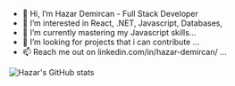 - 👋 Hi, I’m Hazar Demircan - Full Stack Developer
- 👀 I’m interested in React, .NET, Javascript, Databases, 
- 🌱 I’m currently mastering my Javascript skills...
- 💞️ I’m looking for projects that i can contribute ...
- 📫 Reach me out on linkedin.com/in/hazar-demircan/ ...

<!---
hazardemircan/hazardemircan is a ✨ special ✨ repository because its `README.md` (this file) appears on your GitHub profile.
You can click the Preview link to take a look at your changes.
--->

![Hazar's GitHub stats](https://github-readme-stats.vercel.app/api?username=hazardemircan&show_icons=true&theme=synthwave)
